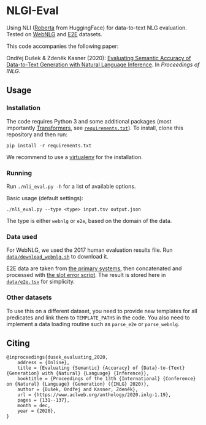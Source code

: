 NLGI-Eval
=========

Using NLI ([Roberta](https://huggingface.co/roberta-large-mnli) from HuggingFace) for data-to-text NLG evaluation. 
Tested on [WebNLG](https://webnlg-challenge.loria.fr/challenge_2017/) and [E2E](https://github.com/tuetschek/e2e-eval) datasets.

This code accompanies the following paper:

Ondřej Dušek & Zdeněk Kasner (2020): [Evaluating Semantic Accuracy of Data-to-Text Generation with Natural Language Inference](https://www.aclweb.org/anthology/2020.inlg-1.19/). In _Proceedings of INLG_.

Usage
-----

### Installation

The code requires Python 3 and some additional packages (most importantly [Transformers](https://huggingface.co/), see [`requirements.txt`](./requirements.txt)). To install, clone this repository and then run:
```
pip install -r requirements.txt
```
We recommend to use a [virtualenv](https://virtualenv.pypa.io/en/latest/) for the installation.

### Running

Run `./nli_eval.py -h` for a list of available options.

Basic usage (default settings):
```
./nli_eval.py --type <type> input.tsv output.json
```
The type is either `webnlg` or `e2e`, based on the domain of the data.

### Data used

For WebNLG, we used the 2017 human evaluation results file. Run [`data/download_webnlg.sh`](data/download_webnlg.sh) to download it.

E2E data are taken from [the primary systems](https://github.com/tuetschek/e2e-eval), then concatenated and processed with [the slot error script](https://github.com/tuetschek/e2e-cleaning). The result is stored here in [`data/e2e.tsv`](data/e2e.tsv) for simplicity.

### Other datasets

To use this on a different dataset, you need to provide new templates for all predicates and link them to `TEMPLATE_PATHS` in the code. You also need to implement a data loading routine such as `parse_e2e` or `parse_webnlg`.


Citing
------

```
@inproceedings{dusek_evaluating_2020,
	address = {Online},
	title = {Evaluating {Semantic} {Accuracy} of {Data}-to-{Text} {Generation} with {Natural} {Language} {Inference}},
	booktitle = {Proceedings of the 13th {International} {Conference} on {Natural} {Language} {Generation} ({INLG} 2020)},
	author = {Dušek, Ondřej and Kasner, Zdeněk},
	url = {https://www.aclweb.org/anthology/2020.inlg-1.19},
	pages = {131--137},
	month = dec,
	year = {2020},
}
```
